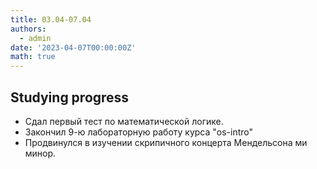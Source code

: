 ```yaml
---
title: 03.04-07.04 
authors:
  - admin
date: '2023-04-07T00:00:00Z'
math: true
---
```


## Studying progress
- Сдал первый тест по математической логике.
- Закончил 9-ю лабораторную работу курса "os-intro"
- Продвинулся в изучении скрипичного концерта Мендельсона ми минор.

